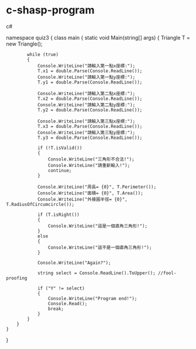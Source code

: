 c-shasp-program
===============

c#

namespace quiz3
{
    class main
    {
        static void Main(string[] args)
        {
            Triangle T = new Triangle();
            
            while (true)
            {
                Console.WriteLine("請輸入第一點x座標:");
                T.x1 = double.Parse(Console.ReadLine());
                Console.WriteLine("請輸入第一點y座標:");
                T.y1 = double.Parse(Console.ReadLine());

                Console.WriteLine("請輸入第二點x座標:");
                T.x2 = double.Parse(Console.ReadLine());
                Console.WriteLine("請輸入第二點y座標:");
                T.y2 = double.Parse(Console.ReadLine());

                Console.WriteLine("請輸入第三點x座標:");
                T.x3 = double.Parse(Console.ReadLine());
                Console.WriteLine("請輸入第三點y座標:");
                T.y3 = double.Parse(Console.ReadLine());

                if (!T.isValid())
                {
                    Console.WriteLine("三角形不合法!");
                    Console.WriteLine("請重新輸入!");
                    continue;
                }

                Console.WriteLine("周長= {0}", T.Perimeter());
                Console.WriteLine("面積= {0}", T.Area());
                Console.WriteLine("外接圓半徑= {0}", T.RadiusOfCircumcircle());

                if (T.isRight())
                {
                    Console.WriteLine("這是一個直角三角形!");
                }
                else
                {
                    Console.WriteLine("這不是一個直角三角形!");
                }

                Console.WriteLine("Again?");

                string select = Console.ReadLine().ToUpper(); //fool-proofing
                
                if ("Y" != select)
                {
                    Console.WriteLine("Program end!");
                    Console.Read();
                    break;
                }
            }
        }
    }
}
